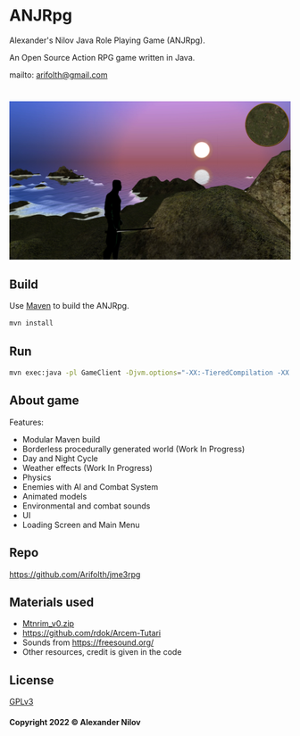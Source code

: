 # ANJRpg
Alexander's Nilov Java Role Playing Game (ANJRpg).

An Open Source Action RPG game written in Java.

mailto: <arifolth@gmail.com>

#
![Image](Screenshot_sunset.jpg "icon")

## Build

Use [Maven](https://maven.apache.org/) to build the ANJRpg.

```bash
mvn install
```
## Run
```bash
mvn exec:java -pl GameClient -Djvm.options="-XX:-TieredCompilation -XX:TieredStopAtLevel=3 -server -XX:+UnlockExperimentalVMOptions -XX:+UseZGC"
```
## About game
Features:
- Modular Maven build
- Borderless procedurally generated world (Work In Progress)
- Day and Night Cycle 
- Weather effects (Work In Progress)
- Physics 
- Enemies with AI and Combat System
- Animated models
- Environmental and combat sounds
- UI
- Loading Screen and Main Menu

## Repo

<https://github.com/Arifolth/jme3rpg>

## Materials used
- [Mtnrim_v0.zip](https://sourceforge.net/projects/mountainrim/)
- https://github.com/rdok/Arcem-Tutari
- Sounds from https://freesound.org/
- Other resources, credit is given in the code

## License
[GPLv3](https://www.gnu.org/licenses/gpl-3.0.txt)

#### Copyright 2022 &copy; Alexander Nilov